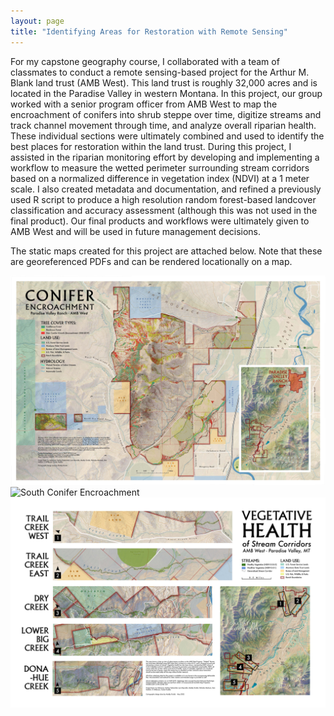 ```yaml
---
layout: page
title: "Identifying Areas for Restoration with Remote Sensing"
---
```


For my capstone geography course, I collaborated with a team of classmates to conduct a remote sensing-based project for the Arthur M. Blank land trust (AMB West). This land trust is roughly 32,000 acres and is located in the Paradise Valley in western Montana. In this project, our group worked with a senior program officer from AMB West to map the encroachment of conifers into shrub steppe over time, digitize streams and track channel movement through time, and analyze overall riparian health. These individual sections were ultimately combined and used to identify the best places for restoration within the land trust. During this project, I assisted in the riparian monitoring effort by developing and implementing a workflow to measure the wetted perimeter surrounding stream corridors based on a normalized difference in vegetation index (NDVI) at a 1 meter scale. I also created metadata and documentation, and refined a previously used R script to produce a high resolution random forest-based landcover classification and accuracy assessment (although this was not used in the final product). Our final products and workflows were ultimately given to AMB West and will be used in future management decisions. 

The static maps created for this project are attached below. Note that these are georeferenced PDFs and can be rendered locationally on a map. 


<img src="photos/North_Conifer_Encroachment_Geo.jpg" alt="North Conifer Encroachment" width="800"/>


<img src="photos/South_Conifer_Encroachment_Geo.jpg" alt="South Conifer Encroachment" width="800"/>


<img src="photos/Stream_Corridors&Health.jpg" alt="Stream Corridors and Health" width="800"/>



